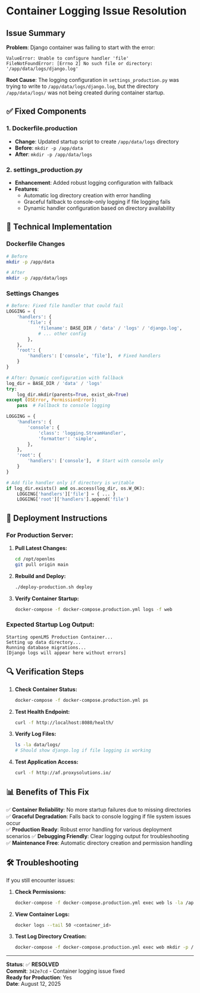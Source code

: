 # Container Logging Issue Resolution

## Issue Summary
**Problem**: Django container was failing to start with the error:
```
ValueError: Unable to configure handler 'file'
FileNotFoundError: [Errno 2] No such file or directory: '/app/data/logs/django.log'
```

**Root Cause**: The logging configuration in `settings_production.py` was trying to write to `/app/data/logs/django.log`, but the directory `/app/data/logs/` was not being created during container startup.

## ✅ **Fixed Components**

### 1. **Dockerfile.production** 
- **Change**: Updated startup script to create `/app/data/logs` directory
- **Before**: `mkdir -p /app/data`
- **After**: `mkdir -p /app/data/logs`

### 2. **settings_production.py**
- **Enhancement**: Added robust logging configuration with fallback
- **Features**:
  - Automatic log directory creation with error handling
  - Graceful fallback to console-only logging if file logging fails
  - Dynamic handler configuration based on directory availability

## 🔧 **Technical Implementation**

### Dockerfile Changes
```bash
# Before
mkdir -p /app/data

# After  
mkdir -p /app/data/logs
```

### Settings Changes
```python
# Before: Fixed file handler that could fail
LOGGING = {
    'handlers': {
        'file': {
            'filename': BASE_DIR / 'data' / 'logs' / 'django.log',
            # ... other config
        },
    },
    'root': {
        'handlers': ['console', 'file'],  # Fixed handlers
    }
}

# After: Dynamic configuration with fallback
log_dir = BASE_DIR / 'data' / 'logs'
try:
    log_dir.mkdir(parents=True, exist_ok=True)
except (OSError, PermissionError):
    pass  # Fallback to console logging

LOGGING = {
    'handlers': {
        'console': {
            'class': 'logging.StreamHandler',
            'formatter': 'simple',
        },
    },
    'root': {
        'handlers': ['console'],  # Start with console only
    }
}

# Add file handler only if directory is writable
if log_dir.exists() and os.access(log_dir, os.W_OK):
    LOGGING['handlers']['file'] = { ... }
    LOGGING['root']['handlers'].append('file')
```

## 🚀 **Deployment Instructions**

### For Production Server:

1. **Pull Latest Changes:**
   ```bash
   cd /opt/openlms
   git pull origin main
   ```

2. **Rebuild and Deploy:**
   ```bash
   ./deploy-production.sh deploy
   ```

3. **Verify Container Startup:**
   ```bash
   docker-compose -f docker-compose.production.yml logs -f web
   ```

### Expected Startup Log Output:
```
Starting openLMS Production Container...
Setting up data directory...
Running database migrations...
[Django logs will appear here without errors]
```

## 🔍 **Verification Steps**

1. **Check Container Status:**
   ```bash
   docker-compose -f docker-compose.production.yml ps
   ```

2. **Test Health Endpoint:**
   ```bash
   curl -f http://localhost:8080/health/
   ```

3. **Verify Log Files:**
   ```bash
   ls -la data/logs/
   # Should show django.log if file logging is working
   ```

4. **Test Application Access:**
   ```bash
   curl -f http://af.proxysolutions.io/
   ```

## 📊 **Benefits of This Fix**

✅ **Container Reliability**: No more startup failures due to missing directories
✅ **Graceful Degradation**: Falls back to console logging if file system issues occur  
✅ **Production Ready**: Robust error handling for various deployment scenarios
✅ **Debugging Friendly**: Clear logging output for troubleshooting
✅ **Maintenance Free**: Automatic directory creation and permission handling

## 🛠️ **Troubleshooting**

If you still encounter issues:

1. **Check Permissions:**
   ```bash
   docker-compose -f docker-compose.production.yml exec web ls -la /app/data/
   ```

2. **View Container Logs:**
   ```bash
   docker logs --tail 50 <container_id>
   ```

3. **Test Log Directory Creation:**
   ```bash
   docker-compose -f docker-compose.production.yml exec web mkdir -p /app/data/logs
   ```

---

**Status**: ✅ **RESOLVED**  
**Commit**: `342e7cd` - Container logging issue fixed  
**Ready for Production**: Yes  
**Date**: August 12, 2025
